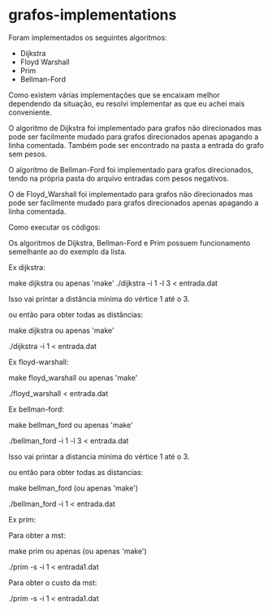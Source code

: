 # grafos-implementations

Foram implementados os seguintes algoritmos:

- Dijkstra
- Floyd Warshall
- Prim
- Bellman-Ford

Como existem várias implementações que se encaixam melhor dependendo da situação, eu resolvi implementar as que eu achei mais conveniente.

O algoritmo de Dijkstra foi implementado para grafos não direcionados mas pode ser facilmente mudado para grafos direcionados apenas apagando a linha comentada. Também pode ser encontrado na pasta a entrada do grafo sem pesos.

O algoritmo de Bellman-Ford foi implementado para grafos direcionados, tendo na própria pasta do arquivo entradas com pesos negativos.

O de Floyd_Warshall foi implementado para grafos não direcionados mas pode ser facilmente mudado para grafos direcionados apenas apagando a linha comentada.

Como executar os códigos:

Os algoritmos de Dijkstra, Bellman-Ford e Prim possuem funcionamento semelhante ao do exemplo da lista.

Ex dijkstra:



make dijkstra ou apenas 'make'
./dijkstra -i 1 -l 3 < entrada.dat

Isso vai printar a distância mínima do vértice 1 até o 3.



ou então para obter todas as distâncias:

make dijkstra ou apenas 'make'

./dijkstra -i 1 < entrada.dat



Ex floyd-warshall:

make floyd_warshall ou apenas 'make'

./floyd_warshall < entrada.dat



Ex bellman-ford:

make bellman_ford ou apenas 'make'

./bellman_ford -i 1 -l 3 < entrada.dat

Isso vai printar a distancia minima do vértice 1 até o 3.



ou então para obter todas as distancias:

make bellman_ford (ou apenas 'make')

./bellman_ford -i 1 < entrada.dat




Ex prim:

Para obter a mst:

make prim ou apenas (ou apenas 'make')

./prim -s -i 1 < entrada1.dat



Para obter o custo da mst:

./prim -s -i 1 < entrada1.dat
